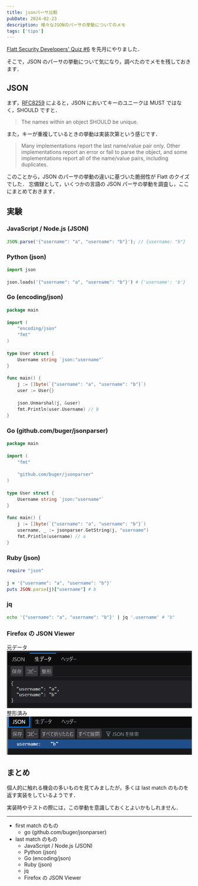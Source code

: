 ```yaml
---
title: jsonパーサ比較
pubDate: 2024-02-23
description: 様々なJSONのパーサの挙動についてのメモ
tags: ['tips']
---
```


[Flatt Security Developers' Quiz #6](https://blog.flatt.tech/entry/2312giraffe_x_quiz)
を先月にやりました．

そこで，JSON のパーサの挙動について気になり，調べたのでメモを残しておきます．

## JSON

まず，[RFC8259](https://datatracker.ietf.org/doc/html/rfc8259) によると，JSON においてキーのユニークは MUST ではなく，SHOULD ですと．

> The names within an object SHOULD be unique.

また，キーが重複しているときの挙動は実装次第という感じです．

> Many implementations report the last name/value pair only. Other implementations report an error or fail to parse the object, and some implementations report all of the name/value pairs, including duplicates.

このことから，JSON のパーサの挙動の違いに基づいた脆弱性が Flatt のクイズでした．
忘備録として，いくつかの言語の JSON パーサの挙動を調査し，ここにまとめておきます．

## 実験

### JavaScript / Node.js (JSON)

```jsx
JSON.parse('{"username": "a", "username": "b"}'); // {username: "b"}
```

### Python (json)

```python
import json

json.loads('{"username": "a", "username": "b"}') # {'username': 'b'}
```

### Go (encoding/json)

```go
package main

import (
	"encoding/json"
	"fmt"
)

type User struct {
	Username string `json:"username"`
}

func main() {
	j := []byte(`{"username": "a", "username": "b"}`)
	user := User{}

	json.Unmarshal(j, &user)
	fmt.Println(user.Username) // b
}
```

### Go (github.com/buger/jsonparser)

```go
package main

import (
	"fmt"

	"github.com/buger/jsonparser"
)

type User struct {
	Username string `json:"username"`
}

func main() {
	j := []byte(`{"username": "a", "username": "b"}`)
	username, _ := jsonparser.GetString(j, "username")
	fmt.Println(username) // a
}
```

### Ruby (json)

```ruby
require "json"

j = '{"username": "a", "username": "b"}'
puts JSON.parse(j)["username"] # b
```

### jq

```sh
echo '{"username": "a", "username": "b"}' | jq '.username' # "b"
```

### Firefox の JSON Viewer

元データ
![raw](./assets/json-raw.png)
整形済み
![parsed](./assets/json-parsed.png)

## まとめ

個人的に触れる機会の多いものを見てみましたが，多くは last match のものを返す実装をしているようです．

実装時やテストの際には，この挙動を意識しておくとよいかもしれません．

---

- first match のもの
  - go (github.com/buger/jsonparser)
- last match のもの
  - JavaScript / Node.js (JSON)
  - Python (json)
  - Go (encoding/json)
  - Ruby (json)
  - jq
  - Firefox の JSON Viewer
